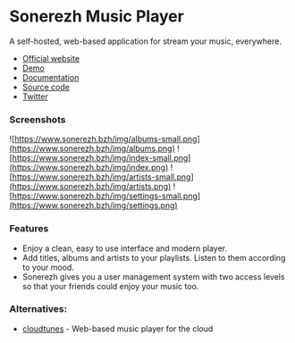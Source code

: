 # Sonerezh Music Player
A self-hosted, web-based application for stream your music, everywhere.

 * [Official website](https://www.sonerezh.bzh/)
 * [Demo](https://www.sonerezh.bzh/demo/)
 * [Documentation](https://www.sonerezh.bzh/docs/)
 * [Source code](https://github.com/sonerezh/sonerezh)
 * [Twitter](https://twitter.com/snrzh)

### Screenshots

![https://www.sonerezh.bzh/img/albums-small.png](https://www.sonerezh.bzh/img/albums.png) ![https://www.sonerezh.bzh/img/index-small.png](https://www.sonerezh.bzh/img/index.png)
![https://www.sonerezh.bzh/img/artists-small.png](https://www.sonerezh.bzh/img/artists.png) ![https://www.sonerezh.bzh/img/settings-small.png](https://www.sonerezh.bzh/img/settings.png)

### Features

 * Enjoy a clean, easy to use interface and modern player.
 * Add titles, albums and artists to your playlists. Listen to them according to your mood.
 * Sonerezh gives you a user management system with two access levels so that your friends could enjoy your music too.

### Alternatives:
 * [cloudtunes](https://github.com/jakubroztocil/cloudtunes) -  Web-based music player for the cloud